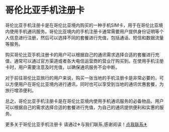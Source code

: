# 哥伦比亚手机注册卡

哥伦比亚手机注册卡是在哥伦比亚境内购买的一种手机SIM卡，用于在哥伦比亚境内使用手机通讯服务。哥伦比亚境内的手机注册卡通常需要用户提供身份证明等个人信息进行注册，然后可以选择不同的套餐进行充值，包括通话、短信和数据流量等服务。

购买哥伦比亚手机注册卡的用户可以根据自己的通讯需求选择合适的套餐进行充值，通常可以通过官方渠道或者各大电信运营商的营业厅购买到。在使用手机注册卡时，用户需要注意及时充值，以确保通讯服务不会中断。

对于前往哥伦比亚旅行的用户来说，购买一张当地的手机注册卡是非常必要的，可以方便用户在哥伦比亚境内进行通讯，同时也可以享受到当地的通讯优惠套餐，为旅行增添便利。

总之，哥伦比亚手机注册卡是在哥伦比亚境内使用手机通讯服务的必备物品，用户可以根据自己的需求选择合适的套餐进行充值，为自己的通讯提供便利和实惠的服务。

更多关于哥伦比亚手机注册卡 请通过✈与我们联系,感谢阅读！[点我联系✈](https://www.G208.com)
